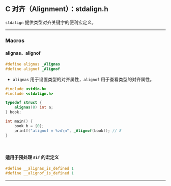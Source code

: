 ## C 对齐（Alignment）：stdalign.h

`stdalign` 提供类型对齐关键字的便利宏定义。

---
### Macros

#### alignas、alignof

```c
#define alignas _Alignas
#define alignof _Alignof
```

- `alignas` 用于设置类型的对齐属性，`alignof` 用于查看类型的对齐属性。

```c
#include <stdio.h>
#include <stdalign.h>

typedef struct {
	alignas(8) int a;
} book;

int main() {
	book b = {0};
	printf("alignof = %zd\n", _Alignof(book)); // 8
}
```

<br> 

#### 适用于预处理 `#if` 的宏定义

```c
#define __alignas_is_defined 1
#define __alignof_is_defined 1
```

---